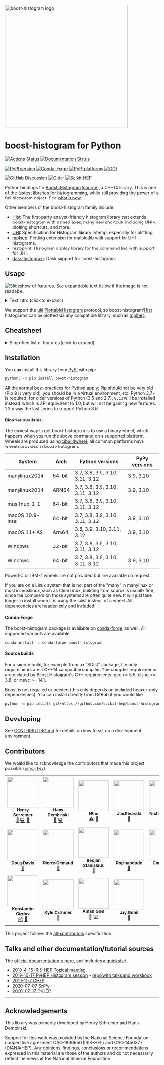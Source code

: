 <img alt="boost-histogram logo" width="402" src="https://raw.githubusercontent.com/scikit-hep/boost-histogram/develop/docs/_images/BoostHistogramPythonLogo.png"/>

# boost-histogram for Python

[![Actions Status][actions-badge]][actions-link]
[![Documentation Status][rtd-badge]][rtd-link]

[![PyPI version][pypi-version]][pypi-link]
[![Conda-Forge][conda-badge]][conda-link]
[![PyPI platforms][pypi-platforms]][pypi-link]
[![DOI](https://zenodo.org/badge/148885351.svg)](https://zenodo.org/badge/latestdoi/148885351)

[![GitHub Discussion][github-discussions-badge]][github-discussions-link]
[![Gitter][gitter-badge]][gitter-link]
[![Scikit-HEP][sk-badge]](https://scikit-hep.org/)

Python bindings for [Boost::Histogram][] ([source][Boost::Histogram source]), a C++14 library. This is one of the [fastest libraries][] for
histogramming, while still providing the power of a full histogram object. See
[what's new](./docs/CHANGELOG.md).

Other members of the boost-histogram family include:

- [Hist][]: The first-party analyst-friendly histogram library that extends
  boost-histogram with named axes, many new shortcuts including UHI+, plotting
  shortcuts, and more.
- [UHI][]: Specification for Histogram library interop, especially for plotting.
- [mplhep][]: Plotting extension for matplotlib with support for UHI histograms.
- [histoprint][]: Histogram display library for the command line with support for UHI.
- [dask-histogram][]: Dask support for boost-histogram.

[uhi]: https://uhi.readthedocs.io
[dask-histogram]: https://dask-histogram.readthedocs.io/en/stable/
[mplhep]: https://mplhep.readthedocs.io/en/latest/
[histoprint]: https://github.com/scikit-hep/histoprint

## Usage

![Slideshow of features. See expandable text below if the image is not readable.](https://github.com/scikit-hep/boost-histogram/raw/develop/docs/_images/banner.gif)

<details><summary>Text intro (click to expand)</summary>

```python
import boost_histogram as bh

# Compose axis however you like; this is a 2D histogram
hist = bh.Histogram(
    bh.axis.Regular(2, 0, 1),
    bh.axis.Regular(4, 0.0, 1.0),
)

# Filling can be done with arrays, one per dimension
hist.fill(
    [0.3, 0.5, 0.2],
    [0.1, 0.4, 0.9],
)

# NumPy array view into histogram counts, no overflow bins
values = hist.values()

# Make a new histogram with just the second axis, summing over the first, and
# rebinning the second into larger bins:
h2 = hist[::sum, :: bh.rebin(2)]
```

</details>

We support the [uhi][] [PlottableHistogram][] protocol, so boost-histogram/[Hist][]
histograms can be plotted via any compatible library, such as [mplhep][].

[uhi]: https://github.com/scikit-hep/uhi
[PlottableHistogram]: https://uhi.readthedocs.io/en/latest/plotting.html
[mplhep]: https://github.com/scikit-hep/mplhep

## Cheatsheet

<details><summary>Simplified list of features (click to expand)</summary>

- Many axis types (all support `metadata=...`)
  - `bh.axis.Regular(n, start, stop, ...)`: Make a regular axis. Options listed below.
    - `overflow=False`: Turn off overflow bin
    - `underflow=False`: Turn off underflow bin
    - `growth=True`: Turn on growing axis, bins added when out-of-range items added
    - `circular=True`: Turn on wrapping, so that out-of-range values wrap around into the axis
    - `transform=bh.axis.transform.Log`: Log spacing
    - `transform=bh.axis.transform.Sqrt`: Square root spacing
    - `transform=bh.axis.transform.Pow(v)`: Power spacing
    - See also the flexible [Function transform](https://boost-histogram.readthedocs.io/en/latest/usage/transforms.html)
  - `bh.axis.Integer(start, stop, *, underflow=True, overflow=True, growth=False, circular=False)`: Special high-speed version of `regular` for evenly spaced bins of width 1
  - `bh.axis.Variable([start, edge1, edge2, ..., stop], *, underflow=True, overflow=True, circular=False)`: Uneven bin spacing
  - `bh.axis.IntCategory([...], *, growth=False)`: Integer categories
  - `bh.axis.StrCategory([...], *, growth=False)`: String categories
  - `bh.axis.Boolean()`: A True/False axis
- Axis features:
  - `.index(value)`: The index at a point (or points) on the axis
  - `.value(index)`: The value for a fractional bin (or bins) in the axis
  - `.bin(i)`: The bin edges (continuous axis) or a bin value (discrete axis)
  - `.centers`: The N bin centers (if continuous)
  - `.edges`: The N+1 bin edges (if continuous)
  - `.extent`: The number of bins (including under/overflow)
  - `.metadata`: Anything a user wants to store
  - `.traits`: The options set on the axis
  - `.size`: The number of bins (not including under/overflow)
  - `.widths`: The N bin widths
- Many storage types
  - `bh.storage.Double()`: Doubles for weighted values (default)
  - `bh.storage.Int64()`: 64-bit unsigned integers
  - `bh.storage.Unlimited()`: Starts small, but can go up to unlimited precision ints or doubles.
  - `bh.storage.AtomicInt64()`: Threadsafe filling, experimental. Does not support growing axis in threads.
  - `bh.storage.Weight()`: Stores a weight and sum of weights squared.
  - `bh.storage.Mean()`: Accepts a sample and computes the mean of the samples (profile).
  - `bh.storage.WeightedMean()`: Accepts a sample and a weight. It computes the weighted mean of the samples.
- Accumulators
  - `bh.accumulator.Sum`: High accuracy sum (Neumaier) - used by the sum method when summing a numerical histogram
  - `bh.accumulator.WeightedSum`: Tracks a weighted sum and variance
  - `bh.accumulator.Mean`: Running count, mean, and variance (Welfords's incremental algorithm)
  - `bh.accumulator.WeightedMean`: Tracks a weighted sum, mean, and variance (West's incremental algorithm)
- Histogram operations
  - `h.ndim`: The number of dimensions
  - `h.size or len(h)`: The number of bins
  - `+`: Add two histograms (storages must match types currently)
  - `*=`: Multiply by a scaler (not all storages) (`hist * scalar` and `scalar * hist` supported too)
  - `/=`: Divide by a scaler (not all storages) (`hist / scalar` supported too)
  - `.kind`: Either `bh.Kind.COUNT` or `bh.Kind.MEAN`, depending on storage
  - `.storage_type`: Fetch the histogram storage type
  - `.sum(flow=False)`: The total count of all bins
  - `.project(ax1, ax2, ...)`: Project down to listed axis (numbers). Can also reorder axes.
  - `.to_numpy(flow=False, view=False)`: Convert to a NumPy style tuple (with or without under/overflow bins)
  - `.view(flow=False)`: Get a view on the bin contents (with or without under/overflow bins)
  - `.values(flow=False)`: Get a view on the values (counts or means, depending on storage)
  - `.variances(flow=False)`: Get the variances if available
  - `.counts(flow=False)`: Get the effective counts for all storage types
  - `.reset()`: Set counters to 0 (growing axis remain the same size)
  - `.empty(flow=False)`: Check to see if the histogram is empty (can check flow bins too if asked)
  - `.copy(deep=False)`: Make a copy of a histogram
  - `.axes`: Get the axes as a tuple-like (all properties of axes are available too)
    - `.axes[0]`: Get the 0th axis
    - `.axes.edges`: The lower values as a broadcasting-ready array
    - `.axes.centers`: The centers of the bins broadcasting-ready array
    - `.axes.widths`: The bin widths as a broadcasting-ready array
    - `.axes.metadata`: A tuple of the axes metadata
    - `.axes.size`: A tuple of the axes sizes (size without flow)
    - `.axes.extent`: A tuple of the axes extents (size with flow)
    - `.axes.bin(*args)`: Returns the bin edges as a tuple of pairs (continuous axis) or values (describe)
    - `.axes.index(*args)`: Returns the bin index at a value for each axis
    - `.axes.value(*args)`: Returns the bin value at an index for each axis
- Indexing - Supports [UHI Indexing](https://uhi.readthedocs.io/en/latest/indexing.html)
  - Bin content access / setting
    - `v = h[b]`: Access bin content by index number
    - `v = h[{0:b}]`: All actions can be represented by `axis:item` dictionary instead of by position (mostly useful for slicing)
  - Slicing to get histogram or set array of values
    - `h2 = h[a:b]`: Access a slice of a histogram, cut portions go to flow bins if present
    - `h2 = h[:, ...]`: Using `:` and `...` supported just like NumPy
    - `h2 = h[::sum]`: Third item in slice is the "action"
    - `h[...] = array`: Set the bin contents, either include or omit flow bins
  - Special accessors
    - `bh.loc(v)`: Supply value in axis coordinates instead of bin number
    - `bh.underflow`: The underflow bin (use empty beginning on slice for slicing instead)
    - `bh.overflow`: The overflow bin (use empty end on slice for slicing instead)
  - Special actions (third item in slice)
    - `sum`: Remove axes via projection; if limits are given, use those
    - `bh.rebin(n)`: Rebin an axis
- NumPy compatibility
  - `bh.numpy` provides faster [drop in replacements](https://boost-histogram.readthedocs.io/en/latest/usage/numpy.html) for NumPy histogram functions
  - Histograms follow the buffer interface, and provide `.view()`
  - Histograms can be converted to NumPy style output tuple with `.to_numpy()`
- Details
  - All objects support copy/deepcopy/pickle
  - Fully statically typed, tested with MyPy.

</details>

## Installation

You can install this library from [PyPI](https://pypi.org/project/boost-histogram/) with pip:

```bash
python3 -m pip install boost-histogram
```

All the normal best-practices for Python apply; Pip should not be very old (Pip
9 is very old), you should be in a virtual environment, etc. Python 3.7+ is
required; for older versions of Python (3.5 and 2.7), `0.13` will be installed
instead, which is API equivalent to 1.0, but will not be gaining new features.
1.3.x was the last series to support Python 3.6.

#### Binaries available:

The easiest way to get boost-histogram is to use a binary wheel, which happens
when you run the above command on a supported platform. Wheels are produced using
[cibuildwheel](https://cibuildwheel.readthedocs.io/en/stable/); all common
platforms have wheels provided in boost-histogram:

| System            | Arch        | Python versions                 | PyPy versions |
| ----------------- | ----------- | ------------------------------- | ------------- |
| manylinux2014     | 64-bit      | 3.7, 3.8, 3.9, 3.10, 3.11, 3.12 | 3.9, 3.10     |
| manylinux2014     | ARM64       | 3.7, 3.8, 3.9, 3.10, 3.11, 3.12 | 3.9, 3.10     |
| musllinux_1_1     | 64-bit      | 3.7, 3.8, 3.9, 3.10, 3.11, 3.12 |               |
| macOS 10.9+ Intel | 64-bit      | 3.7, 3.8, 3.9, 3.10, 3.11, 3.12 | 3.9, 3.10     |
| macOS 11+ AS      | Arm64       |      3.8, 3.9, 3.10, 3.11, 3.12 | 3.9, 3.10     |
| Windows           | 32-bit      | 3.7, 3.8, 3.9, 3.10, 3.11, 3.12 |               |
| Windows           | 64-bit      | 3.7, 3.8, 3.9, 3.10, 3.11, 3.12 | 3.9, 3.10     |

PowerPC or IBM-Z wheels are not provided but are available on request.

If you are on a Linux system that is not part of the "many" in manylinux or musl in musllinux, such as ClearLinux, building from source is usually fine, since the compilers on those systems are often quite new. It will just take longer to install when it is using the sdist instead of a wheel. All dependencies are header-only and included.

#### Conda-Forge

The boost-histogram package is available on [conda-forge](https://github.com/conda-forge/boost-histogram-feedstock), as well. All supported variants are available.

```bash
conda install -c conda-forge boost-histogram
```

#### Source builds

For a source build, for example from an "SDist" package, the only requirements are a C++14 compatible compiler. The compiler requirements are dictated by Boost.Histogram's C++ requirements: gcc >= 5.5, clang >= 3.8, or msvc >= 14.1.

Boost is not required or needed (this only depends on included header-only dependencies). You can install directly from GitHub if you would like.

```bash
python -m pip install git+https://github.com/scikit-hep/boost-histogram.git@develop
```

## Developing

See [CONTRIBUTING.md](.github/CONTRIBUTING.md) for details on how to set up a development environment.

## Contributors

We would like to acknowledge the contributors that made this project possible ([emoji key](https://allcontributors.org/docs/en/emoji-key)):

<!-- ALL-CONTRIBUTORS-LIST:START - Do not remove or modify this section -->
<!-- prettier-ignore-start -->
<!-- markdownlint-disable -->
<table>
  <tr>
    <td align="center"><a href="http://iscinumpy.gitlab.io"><img src="https://avatars1.githubusercontent.com/u/4616906?v=4?s=100" width="100px;" alt=""/><br /><sub><b>Henry Schreiner</b></sub></a><br /><a href="#maintenance-henryiii" title="Maintenance">🚧</a> <a href="https://github.com/scikit-hep/boost-histogram/commits?author=henryiii" title="Code">💻</a> <a href="https://github.com/scikit-hep/boost-histogram/commits?author=henryiii" title="Documentation">📖</a></td>
    <td align="center"><a href="https://github.com/HDembinski"><img src="https://avatars0.githubusercontent.com/u/2631586?v=4?s=100" width="100px;" alt=""/><br /><sub><b>Hans Dembinski</b></sub></a><br /><a href="#maintenance-HDembinski" title="Maintenance">🚧</a> <a href="https://github.com/scikit-hep/boost-histogram/commits?author=HDembinski" title="Code">💻</a></td>
    <td align="center"><a href="http://lovelybuggies.github.io"><img src="https://avatars3.githubusercontent.com/u/29083689?v=4?s=100" width="100px;" alt=""/><br /><sub><b>N!no</b></sub></a><br /><a href="https://github.com/scikit-hep/boost-histogram/commits?author=LovelyBuggies" title="Tests">⚠️</a> <a href="https://github.com/scikit-hep/boost-histogram/commits?author=LovelyBuggies" title="Documentation">📖</a></td>
    <td align="center"><a href="https://github.com/jpivarski"><img src="https://avatars0.githubusercontent.com/u/1852447?v=4?s=100" width="100px;" alt=""/><br /><sub><b>Jim Pivarski</b></sub></a><br /><a href="#ideas-jpivarski" title="Ideas, Planning, & Feedback">🤔</a></td>
    <td align="center"><a href="https://github.com/nsmith-"><img src="https://avatars3.githubusercontent.com/u/6587412?v=4?s=100" width="100px;" alt=""/><br /><sub><b>Nicholas Smith</b></sub></a><br /><a href="https://github.com/scikit-hep/boost-histogram/issues?q=author%3Ansmith-" title="Bug reports">🐛</a></td>
    <td align="center"><a href="http://www-pnp.physics.ox.ac.uk/~huffman/"><img src="https://avatars3.githubusercontent.com/u/45843291?v=4?s=100" width="100px;" alt=""/><br /><sub><b>physicscitizen</b></sub></a><br /><a href="https://github.com/scikit-hep/boost-histogram/issues?q=author%3Aphysicscitizen" title="Bug reports">🐛</a></td>
    <td align="center"><a href="https://www.linkedin.com/in/chanchal-kumar-maji-9230a9145/"><img src="https://avatars1.githubusercontent.com/u/31502077?v=4?s=100" width="100px;" alt=""/><br /><sub><b>Chanchal Kumar Maji</b></sub></a><br /><a href="https://github.com/scikit-hep/boost-histogram/commits?author=ChanchalKumarMaji" title="Documentation">📖</a></td>
  </tr>
  <tr>
    <td align="center"><a href="https://ddavis.io/"><img src="https://avatars2.githubusercontent.com/u/3202090?v=4?s=100" width="100px;" alt=""/><br /><sub><b>Doug Davis</b></sub></a><br /><a href="https://github.com/scikit-hep/boost-histogram/issues?q=author%3Adouglasdavis" title="Bug reports">🐛</a></td>
    <td align="center"><a href="https://github.com/pgrimaud"><img src="https://avatars1.githubusercontent.com/u/1866496?v=4?s=100" width="100px;" alt=""/><br /><sub><b>Pierre Grimaud</b></sub></a><br /><a href="https://github.com/scikit-hep/boost-histogram/commits?author=pgrimaud" title="Documentation">📖</a></td>
    <td align="center"><a href="https://github.com/beojan"><img src="https://avatars0.githubusercontent.com/u/3727925?v=4?s=100" width="100px;" alt=""/><br /><sub><b>Beojan Stanislaus</b></sub></a><br /><a href="https://github.com/scikit-hep/boost-histogram/issues?q=author%3Abeojan" title="Bug reports">🐛</a></td>
    <td align="center"><a href="https://github.com/Popinaodude"><img src="https://avatars2.githubusercontent.com/u/20911987?v=4?s=100" width="100px;" alt=""/><br /><sub><b>Popinaodude</b></sub></a><br /><a href="https://github.com/scikit-hep/boost-histogram/issues?q=author%3APopinaodude" title="Bug reports">🐛</a></td>
    <td align="center"><a href="https://github.com/colizz"><img src="https://avatars2.githubusercontent.com/u/44885400?v=4?s=100" width="100px;" alt=""/><br /><sub><b>Congqiao Li</b></sub></a><br /><a href="https://github.com/scikit-hep/boost-histogram/issues?q=author%3Acolizz" title="Bug reports">🐛</a></td>
    <td align="center"><a href="https://github.com/alexander-held"><img src="https://avatars0.githubusercontent.com/u/45009355?v=4?s=100" width="100px;" alt=""/><br /><sub><b>alexander-held</b></sub></a><br /><a href="https://github.com/scikit-hep/boost-histogram/issues?q=author%3Aalexander-held" title="Bug reports">🐛</a></td>
    <td align="center"><a href="https://github.com/chrisburr"><img src="https://avatars3.githubusercontent.com/u/5220533?v=4?s=100" width="100px;" alt=""/><br /><sub><b>Chris Burr</b></sub></a><br /><a href="https://github.com/scikit-hep/boost-histogram/commits?author=chrisburr" title="Documentation">📖</a></td>
  </tr>
  <tr>
    <td align="center"><a href="https://keybase.io/kgizdov"><img src="https://avatars.githubusercontent.com/u/3164953?v=4?s=100" width="100px;" alt=""/><br /><sub><b>Konstantin Gizdov</b></sub></a><br /><a href="#platform-kgizdov" title="Packaging/porting to new platform">📦</a> <a href="https://github.com/scikit-hep/boost-histogram/issues?q=author%3Akgizdov" title="Bug reports">🐛</a></td>
    <td align="center"><a href="http://theoryandpractice.org"><img src="https://avatars.githubusercontent.com/u/4458890?v=4?s=100" width="100px;" alt=""/><br /><sub><b>Kyle Cranmer</b></sub></a><br /><a href="https://github.com/scikit-hep/boost-histogram/commits?author=cranmer" title="Documentation">📖</a></td>
    <td align="center"><a href="http://amangoel.me"><img src="https://avatars.githubusercontent.com/u/10528392?v=4?s=100" width="100px;" alt=""/><br /><sub><b>Aman Goel</b></sub></a><br /><a href="https://github.com/scikit-hep/boost-histogram/commits?author=amangoel185" title="Documentation">📖</a> <a href="https://github.com/scikit-hep/boost-histogram/commits?author=amangoel185" title="Code">💻</a></td>
    <td align="center"><a href="http://jay-gohil.me"><img src="https://avatars.githubusercontent.com/u/59703162?v=4?s=100" width="100px;" alt=""/><br /><sub><b>Jay Gohil</b></sub></a><br /><a href="https://github.com/scikit-hep/boost-histogram/commits?author=gohil-jay" title="Documentation">📖</a></td>
  </tr>
</table>

<!-- markdownlint-restore -->
<!-- prettier-ignore-end -->

<!-- ALL-CONTRIBUTORS-LIST:END -->

This project follows the [all-contributors](https://github.com/all-contributors/all-contributors) specification.

## Talks and other documentation/tutorial sources

The [official documentation is here](https://boost-histogram.readthedocs.io/en/latest/index.html), and includes a [quickstart](https://boost-histogram.readthedocs.io/en/latest/usage/quickstart.html).

- [2019-4-15 IRIS-HEP Topical meeting](https://indico.cern.ch/event/803122/)
- [2019-10-17 PyHEP Histogram session](https://indico.cern.ch/event/833895/contributions/3577833/) - [repo with talks and workbook](https://github.com/henryiii/pres-bhandhist)
- [2019-11-7 CHEP](https://indico.cern.ch/event/773049/contributions/3473265/)
- [2020-07-07 SciPy](https://www.youtube.com/watch?v=ERraTfHkPd0&list=PLYx7XA2nY5GfY4WWJjG5cQZDc7DIUmn6Z&index=4)
- [2020-07-17 PyHEP](https://indico.cern.ch/event/882824/contributions/3931299/)

---

## Acknowledgements

This library was primarily developed by Henry Schreiner and Hans Dembinski.

Support for this work was provided by the National Science Foundation cooperative agreement OAC-1836650 (IRIS-HEP) and OAC-1450377 (DIANA/HEP). Any opinions, findings, conclusions or recommendations expressed in this material are those of the authors and do not necessarily reflect the views of the National Science Foundation.

[actions-badge]: https://github.com/scikit-hep/boost-histogram/workflows/Tests/badge.svg
[actions-link]: https://github.com/scikit-hep/boost-histogram/actions
[conda-badge]: https://img.shields.io/conda/vn/conda-forge/boost-histogram
[conda-link]: https://github.com/conda-forge/boost-histogram-feedstock
[github-discussions-badge]: https://img.shields.io/static/v1?label=Discussions&message=Ask&color=blue&logo=github
[github-discussions-link]: https://github.com/scikit-hep/boost-histogram/discussions
[gitter-badge]: https://badges.gitter.im/HSF/PyHEP-histogramming.svg
[gitter-link]: https://gitter.im/HSF/PyHEP-histogramming?utm_source=badge&utm_medium=badge&utm_campaign=pr-badge
[pypi-link]: https://pypi.org/project/boost-histogram/
[pypi-platforms]: https://img.shields.io/pypi/pyversions/boost-histogram
[pypi-version]: https://badge.fury.io/py/boost-histogram.svg
[rtd-badge]: https://readthedocs.org/projects/boost-histogram/badge/?version=latest
[rtd-link]: https://boost-histogram.readthedocs.io/en/latest/?badge=latest
[sk-badge]: https://scikit-hep.org/assets/images/Scikit--HEP-Project-blue.svg
[Boost::Histogram]: https://www.boost.org/doc/libs/release/libs/histogram/doc/html/index.html
[Boost::Histogram source]: https://github.com/boostorg/histogram
[Hist]: https://github.com/scikit-hep/hist
[fastest libraries]: https://iscinumpy.gitlab.io/post/histogram-speeds-in-python/
